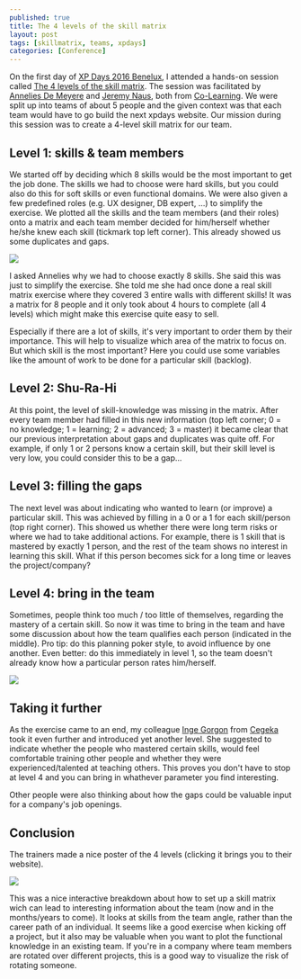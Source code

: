 ```yaml
---
published: true
title: The 4 levels of the skill matrix
layout: post
tags: [skillmatrix, teams, xpdays]
categories: [Conference]
---
```


On the first day of [XP Days 2016 Benelux](http://www.xpday.net/2016/), I attended a hands-on session called [The 4 levels of the skill matrix](http://www.xpday.net/2016/thursday/#session_412). 
The session was facilitated by [Annelies De Meyere](https://twitter.com/Endimi) and [Jeremy Naus](https://twitter.com/jermBE), both from [Co-Learning](https://co-learning.be/). 
We were split up into teams of about 5 people and the given context was that each team would have to go build the next xpdays website.
Our mission during this session was to create a 4-level skill matrix for our team.

## Level 1: skills & team members

We started off by deciding which 8 skills would be the most important to get the job done. 
The skills we had to choose were hard skills, but you could also do this for soft skills or even functional domains. 
We were also given a few predefined roles (e.g. UX designer, DB expert, ...) to simplify the exercise.
We plotted all the skills and the team members (and their roles) onto a matrix and each team member decided for him/herself whether he/she knew each skill (tickmark top left corner). 
This already showed us some duplicates and gaps.

![]({{site.url}}/public/assets/2016-11-27-skill-matrix/skill-matrix-level-1.jpg)

I asked Annelies why we had to choose exactly 8 skills. 
She said this was just to simplify the exercise. 
She told me she had once done a real skill matrix exercise where they covered 3 entire walls with different skills! 
It was a matrix for 8 people and it only took about 4 hours to complete (all 4 levels) which might make this exercise quite easy to sell.

Especially if there are a lot of skills, it's very important to order them by their importance. 
This will help to visualize which area of the matrix to focus on.
But which skill is the most important?
Here you could use some variables like the amount of work to be done for a particular skill (backlog).

## Level 2: Shu-Ra-Hi

At this point, the level of skill-knowledge was missing in the matrix.
After every team member had filled in this new information (top left corner; 0 = no knowledge; 1 = learning; 2 = advanced; 3 = master) it became clear that our previous interpretation about gaps and duplicates was quite off.
For example, if only 1 or 2 persons know a certain skill, but their skill level is very low, you could consider this to be a gap...

## Level 3: filling the gaps

The next level was about indicating who wanted to learn (or improve) a particular skill. This was achieved by filling in a 0 or a 1 for each skill/person (top right corner).
This showed us whether there were long term risks or where we had to take additional actions.
For example, there is 1 skill that is mastered by exactly 1 person, and the rest of the team shows no interest in learning this skill.
What if this person becomes sick for a long time or leaves the project/company?

## Level 4: bring in the team

Sometimes, people think too much / too little of themselves, regarding the mastery of a certain skill.
So now it was time to bring in the team and have some discussion about how the team qualifies each person (indicated in the middle).
Pro tip: do this planning poker style, to avoid influence by one another.
Even better: do this immediately in level 1, so the team doesn't already know how a particular person rates him/herself.

![]({{site.url}}/public/assets/2016-11-27-skill-matrix/skill-matrix-level-4.jpg)

## Taking it further

As the exercise came to an end, my colleague [Inge Gorgon](https://twitter.com/IngeGorgon) from [Cegeka](https://www.cegeka.com) took it even further and introduced yet another level.
She suggested to indicate whether the people who mastered certain skills, would feel comfortable training other people and whether they were experienced/talented at teaching others.
This proves you don't have to stop at level 4 and you can bring in whathever parameter you find interesting.

Other people were also thinking about how the gaps could be valuable input for a company's job openings.

## Conclusion

The trainers made a nice poster of the 4 levels (clicking it brings you to their website).

[![]({{site.url}}/public/assets/2016-11-27-skill-matrix/skill-matrix-poster.jpg)](https://co-learning.be/)

This was a nice interactive breakdown about how to set up a skill matrix wich can lead to interesting information about the team (now and in the months/years to come).
It looks at skills from the team angle, rather than the career path of an individual.
It seems like a good exercise when kicking off a project, but it also may be valuable when you want to plot the functional knowledge in an existing team.
If you're in a company where team members are rotated over different projects, this is a good way to visualize the risk of rotating someone.